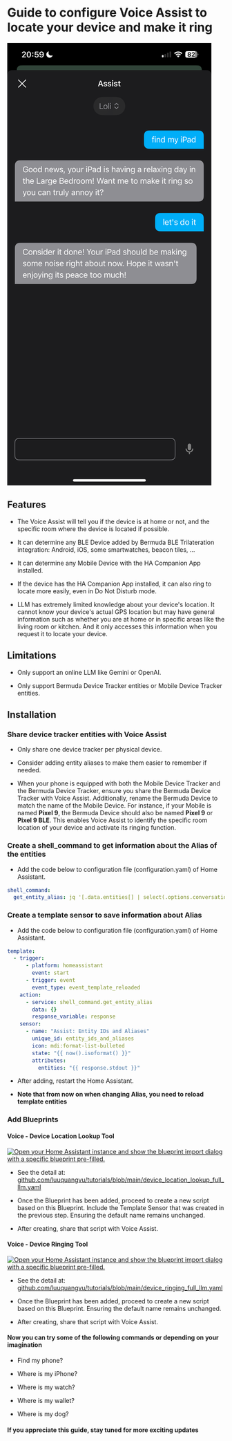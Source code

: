 # Guide to configure Voice Assist to locate your device and make it ring

![image](images/20250608_ASxwFa.png)

## Features

* The Voice Assist will tell you if the device is at home or not,
and the specific room where the device is located if possible.

* It can determine any BLE Device added by Bermuda BLE Trilateration integration:
Android, iOS, some smartwatches, beacon tiles, ...

* It can determine any Mobile Device with the HA Companion App installed.

* If the device has the HA Companion App installed, it can also ring
to locate more easily, even in Do Not Disturb mode.

* LLM has extremely limited knowledge about your device's location.
It cannot know your device's actual GPS location but may have general information
such as whether you are at home or in specific areas like the living room or kitchen.
And it only accesses this information when you request it to locate your device.

## Limitations

* Only support an online LLM like Gemini or OpenAI.

* Only support Bermuda Device Tracker entities or Mobile Device Tracker entities.

## Installation

### Share device tracker entities with Voice Assist

* Only share one device tracker per physical device.

* Consider adding entity aliases to make them easier to remember if needed.

* When your phone is equipped with both the Mobile Device Tracker and the Bermuda Device Tracker, ensure you share the Bermuda Device Tracker with Voice Assist. Additionally, rename the Bermuda Device to match the name of the Mobile Device. For instance, if your Mobile is named **Pixel 9**, the Bermuda Device should also be named **Pixel 9** or **Pixel 9 BLE**. This enables Voice Assist to identify the specific room location of your device and activate its ringing function.

### Create a shell_command to get information about the Alias of the entities

* Add the code below to configuration file (configuration.yaml) of Home Assistant.

```yaml
shell_command:
  get_entity_alias: jq '[.data.entities[] | select(.options.conversation.should_expose == true and (.aliases | length > 0)) | {entity_id, aliases}]' ./.storage/core.entity_registry
```

### Create a template sensor to save information about Alias

* Add the code below to configuration file (configuration.yaml) of Home Assistant.

```yaml
template:
  - trigger:
      - platform: homeassistant
        event: start
      - trigger: event
        event_type: event_template_reloaded
    action:
      - service: shell_command.get_entity_alias
        data: {}
        response_variable: response
    sensor:
      - name: "Assist: Entity IDs and Aliases"
        unique_id: entity_ids_and_aliases
        icon: mdi:format-list-bulleted
        state: "{{ now().isoformat() }}"
        attributes:
          entities: "{{ response.stdout }}"
```

* After adding, restart the Home Assistant.

* **Note that from now on when changing Alias, ​you ​need to reload template entities**

### Add Blueprints

#### Voice - Device Location Lookup Tool

[![Open your Home Assistant instance and show the blueprint import dialog with a specific blueprint pre-filled.](https://my.home-assistant.io/badges/blueprint_import.svg)](https://my.home-assistant.io/redirect/blueprint_import/?blueprint_url=https%3A%2F%2Fgithub.com%2Fluuquangvu%2Ftutorials%2Fblob%2Fmain%2Fdevice_location_lookup_full_llm.yaml)

* See the detail at: [github.com/luuquangvu/tutorials/blob/main/device_location_lookup_full_llm.yaml](https://github.com/luuquangvu/tutorials/blob/main/device_location_lookup_full_llm.yaml)

* Once the Blueprint has been added, proceed to create a new script based on this Blueprint. Include the Template Sensor that was created in the previous step. Ensuring the default name remains unchanged.

* After creating, share that script with Voice Assist.

#### Voice - Device Ringing Tool

[![Open your Home Assistant instance and show the blueprint import dialog with a specific blueprint pre-filled.](https://my.home-assistant.io/badges/blueprint_import.svg)](https://my.home-assistant.io/redirect/blueprint_import/?blueprint_url=https%3A%2F%2Fgithub.com%2Fluuquangvu%2Ftutorials%2Fblob%2Fmain%2Fdevice_ringing_full_llm.yaml)

* See the detail at: [github.com/luuquangvu/tutorials/blob/main/device_ringing_full_llm.yaml](https://github.com/luuquangvu/tutorials/blob/main/device_ringing_full_llm.yaml)

* Once the Blueprint has been added, proceed to create a new script based on this Blueprint. Ensuring the default name remains unchanged.

* After creating, share that script with Voice Assist.

#### Now you can try some of the following commands or depending on your imagination

* Find my phone?

* Where is my iPhone?

* Where is my watch?

* Where is my wallet?

* Where is my dog?

#### If you appreciate this guide, stay tuned for more exciting updates
